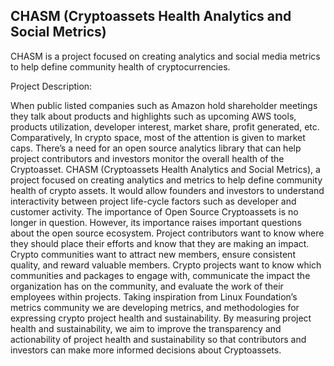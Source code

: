 ## CHASM (Cryptoassets Health Analytics and Social Metrics)

CHASM is a project focused on creating analytics and social media metrics to help define community health of cryptocurrencies.

Project Description:

When public listed companies such as Amazon hold shareholder meetings they talk about products and highlights such as upcoming AWS tools,  products utilization, developer interest, market share, profit generated, etc. Comparatively, In crypto space, most of the attention is given to market caps. There’s a need for an open source analytics library that can help project contributors and investors monitor the overall health of the Cryptoasset. 
CHASM (Cryptoassets Health Analytics and Social Metrics), a project focused on creating analytics and metrics to help define community health of crypto assets. It would allow founders and investors to understand interactivity between project life-cycle factors such as developer and customer activity. 
The importance of Open Source Cryptoassets is no longer in question. However, its importance raises important questions about the open source ecosystem. Project contributors want to know where they should place their efforts and know that they are making an impact. Crypto communities want to attract new members, ensure consistent quality, and reward valuable members. Crypto projects want to know which communities and packages to engage with, communicate the impact the organization has on the community, and evaluate the work of their employees within projects. 
Taking inspiration from Linux Foundation’s metrics community we are developing metrics, and methodologies for expressing crypto project health and sustainability. By measuring project health and sustainability, we aim to improve the transparency and actionability of project health and sustainability so that contributors and investors can make more informed decisions about Cryptoassets.
